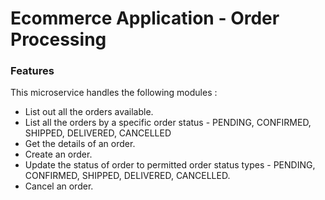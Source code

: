 # Ecommerce Application - Order Processing

### Features
This microservice handles the following modules :

* List out all the orders available.
* List all the orders by a specific order status - PENDING, CONFIRMED, SHIPPED, DELIVERED, CANCELLED
* Get the details of an order.
* Create an order.
* Update the status of order to permitted order status types - PENDING, CONFIRMED, SHIPPED, DELIVERED, CANCELLED.
* Cancel an order.
